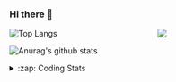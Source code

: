 ### Hi there 👋

<!--
**tao8687/tao8687** is a ✨ _special_ ✨ repository because its `README.md` (this file) appears on your GitHub profile.

Here are some ideas to get you started:

- 🔭 I’m currently working on ...
- 🌱 I’m currently learning ...
- 👯 I’m looking to collaborate on ...
- 🤔 I’m looking for help with ...
- 💬 Ask me about ...
- 📫 How to reach me: ...
- 😄 Pronouns: ...
- ⚡ Fun fact: ...
-->

<img align='right' src="https://media.giphy.com/media/M9gbBd9nbDrOTu1Mqx/giphy.gif" width="240">

  
![Top Langs](https://github-readme-stats.vercel.app/api/top-langs/?username=tao8687&layout=compact&title_color=23238E&text_color=A67D3D)

![Anurag's github stats](https://github-readme-stats.vercel.app/api?username=tao8687&show_icons=true&&text_color=A67D3D&title_color=23238E&show_icons=false&count_private=true&hide=stars)

<details>
  <summary>:zap: Coding Stats</summary>
  <br>
    
<!--START_SECTION:waka-->
![Code Time](http://img.shields.io/badge/Code%20Time-2%2C163%20hrs%2045%20mins-blue)

![Profile Views](http://img.shields.io/badge/Profile%20Views-0-blue)

**🐱 My GitHub Data** 

> 📦 1.5 MB Used in GitHub's Storage 
 > 
> 🏆 266 Contributions in the Year 2025
 > 
> 🚫 Not Opted to Hire
 > 
> 📜 63 Public Repositories 
 > 
> 🔑 24 Private Repositories 
 > 
**I'm an Early 🐤** 

```text
🌞 Morning                1868 commits        ██████████████████████░░░   89.76 % 
🌆 Daytime                90 commits          █░░░░░░░░░░░░░░░░░░░░░░░░   04.32 % 
🌃 Evening                119 commits         █░░░░░░░░░░░░░░░░░░░░░░░░   05.72 % 
🌙 Night                  4 commits           ░░░░░░░░░░░░░░░░░░░░░░░░░   00.19 % 
```
📅 **I'm Most Productive on Wednesday** 

```text
Monday                   299 commits         ████░░░░░░░░░░░░░░░░░░░░░   14.37 % 
Tuesday                  284 commits         ███░░░░░░░░░░░░░░░░░░░░░░   13.65 % 
Wednesday                355 commits         ████░░░░░░░░░░░░░░░░░░░░░   17.06 % 
Thursday                 279 commits         ███░░░░░░░░░░░░░░░░░░░░░░   13.41 % 
Friday                   295 commits         ████░░░░░░░░░░░░░░░░░░░░░   14.18 % 
Saturday                 289 commits         ███░░░░░░░░░░░░░░░░░░░░░░   13.89 % 
Sunday                   280 commits         ███░░░░░░░░░░░░░░░░░░░░░░   13.46 % 
```


📊 **This Week I Spent My Time On** 

```text
🕑︎ Time Zone: Asia/Shanghai

💬 Programming Languages: 
YAML                     2 hrs 56 mins       █████████░░░░░░░░░░░░░░░░   36.13 % 
C++                      2 hrs 34 mins       ████████░░░░░░░░░░░░░░░░░   31.57 % 
XML                      1 hr 37 mins        █████░░░░░░░░░░░░░░░░░░░░   19.83 % 
Markdown                 29 mins             ██░░░░░░░░░░░░░░░░░░░░░░░   06.03 % 
C                        15 mins             █░░░░░░░░░░░░░░░░░░░░░░░░   03.18 % 

🔥 Editors: 
VS Code                  8 hrs 7 mins        █████████████████████████   99.71 % 
Cursor                   1 min               ░░░░░░░░░░░░░░░░░░░░░░░░░   00.29 % 

🐱‍💻 Projects: 
Creating-2D-laser-slam-fr4 hrs 41 mins       ██████████████░░░░░░░░░░░   57.61 % 
carto                    1 hr 44 mins        █████░░░░░░░░░░░░░░░░░░░░   21.41 % 
slam_karto               53 mins             ███░░░░░░░░░░░░░░░░░░░░░░   10.95 % 
xiaohongshu-mcp          19 mins             █░░░░░░░░░░░░░░░░░░░░░░░░   03.90 % 
slam_toolbox             10 mins             █░░░░░░░░░░░░░░░░░░░░░░░░   02.16 % 

💻 Operating System: 
Linux                    8 hrs 9 mins        █████████████████████████   100.00 % 
```

**I Mostly Code in C++** 

```text
C++                      11 repos            █████████░░░░░░░░░░░░░░░░   34.38 % 
Python                   8 repos             ██████░░░░░░░░░░░░░░░░░░░   25.00 % 
JavaScript               2 repos             ██░░░░░░░░░░░░░░░░░░░░░░░   06.25 % 
Batchfile                1 repo              █░░░░░░░░░░░░░░░░░░░░░░░░   03.12 % 
HTML                     1 repo              █░░░░░░░░░░░░░░░░░░░░░░░░   03.12 % 
```



**Timeline**

![Lines of Code chart](https://raw.githubusercontent.com/tao8687/tao8687/master/assets/bar_graph.png)


 Last Updated on 22/09/2025 01:54:17 UTC
<!--END_SECTION:waka-->
</details>
